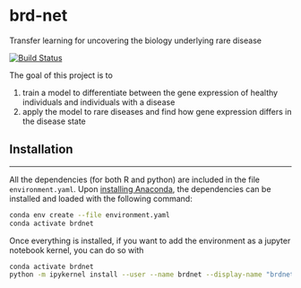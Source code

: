 # brd-net
Transfer learning for uncovering the biology underlying rare disease

[![Build Status](https://travis-ci.org/ben-heil/brd-net.svg?branch=master)](https://travis-ci.org/ben-heil/brd-net)

The goal of this project is to 
1. train a model to differentiate between the gene expression of healthy individuals and individuals with a disease
2. apply the model to rare diseases and find how gene expression differs in the disease state

## Installation
---
All the dependencies (for both R and python) are included in the file `environment.yaml`.
Upon [installing Anaconda](https://docs.anaconda.com/anaconda/install/), the dependencies can be installed and loaded with the following command:

```sh
conda env create --file environment.yaml
conda activate brdnet
```

Once everything is installed, if you want to add the environment as a jupyter notebook kernel, you can do so with

```sh
conda activate brdnet
python -m ipykernel install --user --name brdnet --display-name "brdnet"
```
